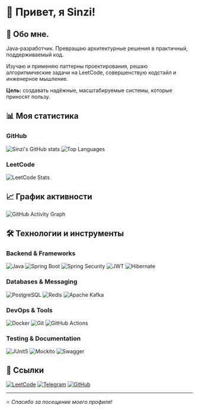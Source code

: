 # 👋 Привет, я Sinzi!

## 🚀 Обо мне.

Java-разработчик. Превращаю архитектурные решения в практичный, поддерживаемый код. 
 
Изучаю и применяю паттерны проектирования, решаю алгоритмические задачи на LeetCode, совершенствую кодстайл и инженерное мышление.

**Цель:** создавать надёжные, масштабируемые системы, которые приносят пользу.

## 📊 Моя статистика

### GitHub
![Sinzi's GitHub stats](https://github-readme-stats.vercel.app/api?username=Sinzi-world&show_icons=true&theme=radical)
![Top Languages](https://github-readme-stats.vercel.app/api/top-langs/?username=Sinzi-world&layout=compact&theme=radical&hide=JavaScript,TypeScript,HTML,CSS,SCSS,Vue)

### LeetCode
![LeetCode Stats](https://leetcard.jacoblin.cool/Sinzi?theme=dark&font=Karla)

## 📈 График активности
![GitHub Activity Graph](https://github-readme-activity-graph.vercel.app/graph?username=Sinzi-world&theme=github)

## 🛠️ Технологии и инструменты

### Backend & Frameworks
![Java](https://img.shields.io/badge/Java-ED8B00?style=for-the-badge&logo=java&logoColor=white)
![Spring Boot](https://img.shields.io/badge/Spring_Boot-6DB33F?style=for-the-badge&logo=spring-boot&logoColor=white)
![Spring Security](https://img.shields.io/badge/Spring_Security-6DB33F?style=for-the-badge&logo=spring-security&logoColor=white)
![JWT](https://img.shields.io/badge/JWT-000000?style=for-the-badge&logo=JSON%20web%20tokens&logoColor=white)
![Hibernate](https://img.shields.io/badge/Hibernate-59666C?style=for-the-badge&logo=Hibernate&logoColor=white)

### Databases & Messaging
![PostgreSQL](https://img.shields.io/badge/PostgreSQL-316192?style=for-the-badge&logo=postgresql&logoColor=white)
![Redis](https://img.shields.io/badge/Redis-DC382D?style=for-the-badge&logo=redis&logoColor=white)
![Apache Kafka](https://img.shields.io/badge/Apache%20Kafka-000?style=for-the-badge&logo=apachekafka)

### DevOps & Tools
![Docker](https://img.shields.io/badge/Docker-2496ED?style=for-the-badge&logo=docker&logoColor=white)
![Git](https://img.shields.io/badge/Git-F05032?style=for-the-badge&logo=git&logoColor=white)
![GitHub Actions](https://img.shields.io/badge/GitHub_Actions-2088FF?style=for-the-badge&logo=github-actions&logoColor=white)

### Testing & Documentation
![JUnit5](https://img.shields.io/badge/JUnit5-25A162?style=for-the-badge&logo=junit5&logoColor=white)
![Mockito](https://img.shields.io/badge/Mockito-000?style=for-the-badge&logo=mockito&logoColor=white)
![Swagger](https://img.shields.io/badge/Swagger-85EA2D?style=for-the-badge&logo=Swagger&logoColor=white)

## 🔗 Ссылки
[![LeetCode](https://img.shields.io/badge/LeetCode-FFA116?style=for-the-badge&logo=leetcode&logoColor=black)](https://leetcode.com/u/Sinzi/)
[![Telegram](https://img.shields.io/badge/Telegram-2CA5E0?style=for-the-badge&logo=telegram&logoColor=white)](https://t.me/bbmwllo)
[![GitHub](https://img.shields.io/badge/GitHub-100000?style=for-the-badge&logo=github&logoColor=white)](https://github.com/Sinzi-world)

---

⭐ *Спасибо за посещение моего профиля!* 
